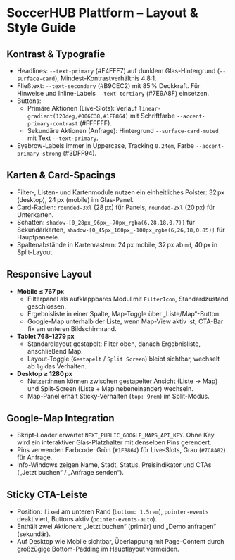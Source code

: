 # SoccerHUB Plattform – Layout & Style Guide

## Kontrast & Typografie
- Headlines: `--text-primary` (#F4FFF7) auf dunklem Glas-Hintergrund (`--surface-card`), Mindest-Kontrastverhältnis 4.8:1.
- Fließtext: `--text-secondary` (#B9CEC2) mit 85 % Deckkraft. Für Hinweise und Inline-Labels `--text-tertiary` (#7E9A8F) einsetzen.
- Buttons:
  - Primäre Aktionen (Live-Slots): Verlauf `linear-gradient(120deg,#006C38,#1FB864)` mit Schriftfarbe `--accent-primary-contrast` (#FFFFFF).
  - Sekundäre Aktionen (Anfrage): Hintergrund `--surface-card-muted` mit Text `--text-primary`.
- Eyebrow-Labels immer in Uppercase, Tracking `0.24em`, Farbe `--accent-primary-strong` (#3DFF94).

## Karten & Card-Spacings
- Filter-, Listen- und Kartenmodule nutzen ein einheitliches Polster: 32 px (desktop), 24 px (mobile) im Glas-Panel.
- Card-Radien: `rounded-3xl` (28 px) für Panels, `rounded-2xl` (20 px) für Unterkarten.
- Schatten: `shadow-[0_28px_96px_-70px_rgba(6,28,18,0.7)]` für Sekundärkarten, `shadow-[0_45px_160px_-100px_rgba(6,26,18,0.85)]` für Hauptpaneele.
- Spaltenabstände in Kartenrastern: 24 px mobile, 32 px ab `md`, 40 px in Split-Layout.

## Responsive Layout
- **Mobile ≤ 767 px**
  - Filterpanel als aufklappbares Modul mit `FilterIcon`, Standardzustand geschlossen.
  - Ergebnisliste in einer Spalte, Map-Toggle über „Liste/Map“-Button.
  - Google-Map unterhalb der Liste, wenn Map-View aktiv ist; CTA-Bar fix am unteren Bildschirmrand.
- **Tablet 768–1279 px**
  - Standardlayout gestapelt: Filter oben, danach Ergebnisliste, anschließend Map.
  - Layout-Toggle (`Gestapelt` / `Split Screen`) bleibt sichtbar, wechselt ab `lg` das Verhalten.
- **Desktop ≥ 1280 px**
  - Nutzer:innen können zwischen gestapelter Ansicht (Liste → Map) und Split-Screen (Liste + Map nebeneinander) wechseln.
  - Map-Panel erhält Sticky-Verhalten (`top: 9rem`) im Split-Modus.

## Google-Map Integration
- Skript-Loader erwartet `NEXT_PUBLIC_GOOGLE_MAPS_API_KEY`. Ohne Key wird ein interaktiver Glas-Platzhalter mit denselben Pins gerendert.
- Pins verwenden Farbcode: Grün (`#1FB864`) für Live-Slots, Grau (`#7C8A82`) für Anfrage.
- Info-Windows zeigen Name, Stadt, Status, Preisindikator und CTAs („Jetzt buchen“ / „Anfrage senden“).

## Sticky CTA-Leiste
- Position: `fixed` am unteren Rand (`bottom: 1.5rem`), `pointer-events` deaktiviert, Buttons aktiv (`pointer-events-auto`).
- Enthält zwei Aktionen: „Jetzt buchen“ (primär) und „Demo anfragen“ (sekundär).
- Auf Desktop wie Mobile sichtbar, Überlappung mit Page-Content durch großzügige Bottom-Padding im Hauptlayout vermeiden.
